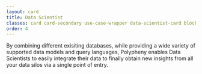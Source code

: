 ```yaml
---
layout: card
title: Data Scientist
classes: card card-secondary use-case-wrapper data-scientist-card block-50
order: 4
---
```


By combining different exisiting databases, while providing a wide variety of supported data models and query languages, Polypheny enables Data Scientists to easily integrate their data to finally obtain new insights from all your data silos via a single point of entry.
